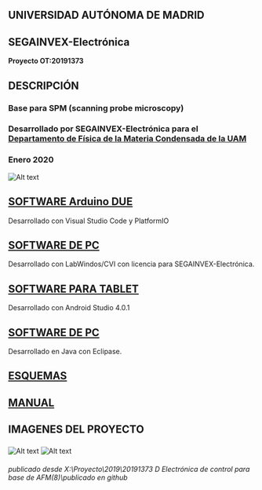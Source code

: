 ## UNIVERSIDAD AUTÓNOMA DE MADRID
## SEGAINVEX-Electrónica
**Proyecto OT:20191373**
## DESCRIPCIÓN
### Base para SPM  (scanning probe microscopy) 
### Desarrollado por SEGAINVEX-Electrónica para el [Departamento de Física de la Materia Condensada de la UAM](https://www.fmc.uam.es/research/nano-spm-lab/)
### Enero 2020
![Alt text](https://github.com/SEGAINVEX-ELECTRONICA/Base-SPM-20191373/blob/master/Imagenes/BaseSPM_20191373_1.jpg "frontal")

## [SOFTWARE Arduino DUE](https://github.com/PatricioCoronado/Base-SPM-Arduino-DUE)
Desarrollado con Visual Studio Code y PlatformIO

## [SOFTWARE DE PC](https://github.com/PatricioCoronado/Base-SPM-CVI)
Desarrollado con LabWindos/CVI con licencia para SEGAINVEX-Electrónica.

## [SOFTWARE PARA TABLET](https://github.com/PatricioCoronado/Base-SPM-tablet)
Desarrollado con Android Studio 4.0.1

## [SOFTWARE DE PC](https://github.com/PatricioCoronado/Base-SPM-Java)
Desarrollado en Java con Eclipase.

## [ESQUEMAS](https://github.com/SEGAINVEX-ELECTRONICA/Base-SPM-20191373/blob/master/Esquemas)

## [MANUAL](https://github.com/SEGAINVEX-ELECTRONICA/Base-SPM-20191373/blob/master/Manual/Manual_Base_SPM_20191373.pdf)
### 
## IMAGENES DEL PROYECTO
###
![Alt text](https://github.com/SEGAINVEX-ELECTRONICA/Base-SPM-20191373/blob/master/Imagenes/BaseSPM_20191373_3.jpg "equipo")
![Alt text](https://github.com/SEGAINVEX-ELECTRONICA/Base-SPM-20191373/blob/master/Imagenes/BaseSPM_20191373_4.jpg "interior")

###### publicado desde X:\Proyecto\2019\20191373 D Electrónica de control para base de AFM(8)\publicado en github
